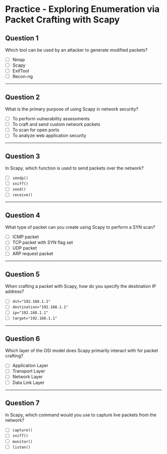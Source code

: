 # Practice - Exploring Enumeration via Packet Crafting with Scapy

## Question 1
Which tool can be used by an attacker to generate modified packets?

- [ ] Nmap
- [ ] Scapy
- [ ] ExifTool
- [ ] Recon-ng

---

## Question 2
What is the primary purpose of using Scapy in network security?

- [ ] To perform vulnerability assessments
- [ ] To craft and send custom network packets
- [ ] To scan for open ports
- [ ] To analyze web application security

---

## Question 3
In Scapy, which function is used to send packets over the network?

- [ ] `sendp()`
- [ ] `sniff()`
- [ ] `send()`
- [ ] `receive()`

---

## Question 4
What type of packet can you create using Scapy to perform a SYN scan?

- [ ] ICMP packet
- [ ] TCP packet with SYN flag set
- [ ] UDP packet
- [ ] ARP request packet

---

## Question 5
When crafting a packet with Scapy, how do you specify the destination IP address?

- [ ] `dst="192.168.1.1"`
- [ ] `destination="192.168.1.1"`
- [ ] `ip="192.168.1.1"`
- [ ] `target="192.168.1.1"`

---

## Question 6
Which layer of the OSI model does Scapy primarily interact with for packet crafting?

- [ ] Application Layer
- [ ] Transport Layer
- [ ] Network Layer
- [ ] Data Link Layer

---

## Question 7
In Scapy, which command would you use to capture live packets from the network?

- [ ] `capture()`
- [ ] `sniff()`
- [ ] `monitor()`
- [ ] `listen()`
